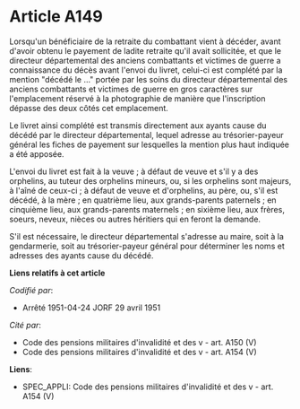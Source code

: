 # Article A149

Lorsqu'un bénéficiaire de la retraite du combattant vient à décéder, avant d'avoir obtenu le payement de ladite retraite
qu'il avait sollicitée, et que le directeur départemental des anciens combattants et victimes de guerre a connaissance du
décès avant l'envoi du livret, celui-ci est complété par la mention "décédé le ..." portée par les soins du directeur
départemental des anciens combattants et victimes de guerre en gros caractères sur l'emplacement réservé à la photographie de
manière que l'inscription dépasse des deux côtés cet emplacement.

Le livret ainsi complété est transmis directement aux ayants cause du décédé par le directeur départemental, lequel adresse
au trésorier-payeur général les fiches de payement sur lesquelles la mention plus haut indiquée a été apposée.

L'envoi du livret est fait à la veuve ; à défaut de veuve et s'il y a des orphelins, au tuteur des orphelins mineurs, ou, si
les orphelins sont majeurs, à l'aîné de ceux-ci ; à défaut de veuve et d'orphelins, au père, ou, s'il est décédé, à la mère ;
en quatrième lieu, aux grands-parents paternels ; en cinquième lieu, aux grands-parents maternels ; en sixième lieu, aux
frères, soeurs, neveux, nièces ou autres héritiers qui en feront la demande.

S'il est nécessaire, le directeur départemental s'adresse au maire, soit à la gendarmerie, soit au trésorier-payeur général
pour déterminer les noms et adresses des ayants cause du décédé.

**Liens relatifs à cet article**

_Codifié par_:

  - Arrêté 1951-04-24 JORF 29 avril 1951

_Cité par_:

  - Code des pensions militaires d'invalidité et des v - art. A150 (V)
  - Code des pensions militaires d'invalidité et des v - art. A154 (V)

**Liens**:

  - SPEC_APPLI: Code des pensions militaires d'invalidité et des v - art. A154 (V)

